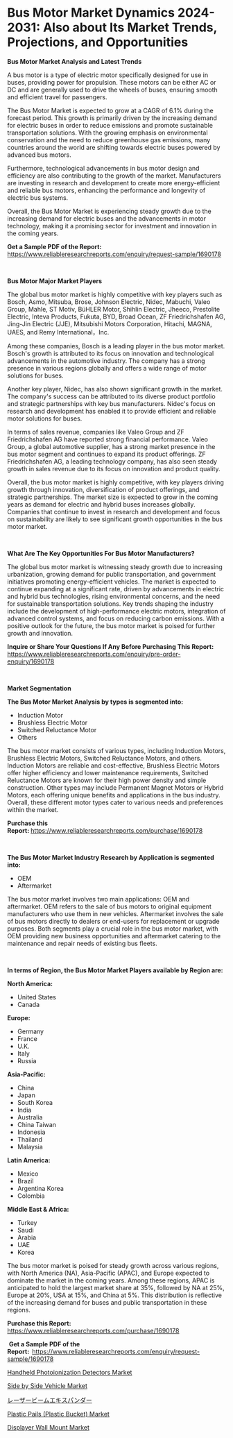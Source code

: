 <p><h1>Bus Motor Market Dynamics 2024-2031: Also about Its Market Trends, Projections, and Opportunities</h1></p><p><strong>Bus Motor Market Analysis and Latest Trends</strong></p>
<p><p>A bus motor is a type of electric motor specifically designed for use in buses, providing power for propulsion. These motors can be either AC or DC and are generally used to drive the wheels of buses, ensuring smooth and efficient travel for passengers.</p><p>The Bus Motor Market is expected to grow at a CAGR of 6.1% during the forecast period. This growth is primarily driven by the increasing demand for electric buses in order to reduce emissions and promote sustainable transportation solutions. With the growing emphasis on environmental conservation and the need to reduce greenhouse gas emissions, many countries around the world are shifting towards electric buses powered by advanced bus motors.</p><p>Furthermore, technological advancements in bus motor design and efficiency are also contributing to the growth of the market. Manufacturers are investing in research and development to create more energy-efficient and reliable bus motors, enhancing the performance and longevity of electric bus systems.</p><p>Overall, the Bus Motor Market is experiencing steady growth due to the increasing demand for electric buses and the advancements in motor technology, making it a promising sector for investment and innovation in the coming years.</p></p>
<p><strong>Get a Sample PDF of the Report:&nbsp;</strong> <a href="https://www.reliableresearchreports.com/enquiry/request-sample/1690178">https://www.reliableresearchreports.com/enquiry/request-sample/1690178</a></p>
<p>&nbsp;</p>
<p><strong>Bus Motor Major Market Players</strong></p>
<p><p>The global bus motor market is highly competitive with key players such as Bosch, Asmo, Mitsuba, Brose, Johnson Electric, Nidec, Mabuchi, Valeo Group, Mahle, ST Motiv, BüHLER Motor, Shihlin Electric, Jheeco, Prestolite Electric, Inteva Products, Fukuta, BYD, Broad Ocean, ZF Friedrichshafen AG, Jing-Jin Electric (JJE), Mitsubishi Motors Corporation, Hitachi, MAGNA, UAES, and Remy International，Inc.</p><p>Among these companies, Bosch is a leading player in the bus motor market. Bosch's growth is attributed to its focus on innovation and technological advancements in the automotive industry. The company has a strong presence in various regions globally and offers a wide range of motor solutions for buses.</p><p>Another key player, Nidec, has also shown significant growth in the market. The company's success can be attributed to its diverse product portfolio and strategic partnerships with key bus manufacturers. Nidec's focus on research and development has enabled it to provide efficient and reliable motor solutions for buses.</p><p>In terms of sales revenue, companies like Valeo Group and ZF Friedrichshafen AG have reported strong financial performance. Valeo Group, a global automotive supplier, has a strong market presence in the bus motor segment and continues to expand its product offerings. ZF Friedrichshafen AG, a leading technology company, has also seen steady growth in sales revenue due to its focus on innovation and product quality.</p><p>Overall, the bus motor market is highly competitive, with key players driving growth through innovation, diversification of product offerings, and strategic partnerships. The market size is expected to grow in the coming years as demand for electric and hybrid buses increases globally. Companies that continue to invest in research and development and focus on sustainability are likely to see significant growth opportunities in the bus motor market.</p></p>
<p>&nbsp;</p>
<p><strong>What Are The Key Opportunities For Bus Motor Manufacturers?</strong></p>
<p><p>The global bus motor market is witnessing steady growth due to increasing urbanization, growing demand for public transportation, and government initiatives promoting energy-efficient vehicles. The market is expected to continue expanding at a significant rate, driven by advancements in electric and hybrid bus technologies, rising environmental concerns, and the need for sustainable transportation solutions. Key trends shaping the industry include the development of high-performance electric motors, integration of advanced control systems, and focus on reducing carbon emissions. With a positive outlook for the future, the bus motor market is poised for further growth and innovation.</p></p>
<p><strong>Inquire or Share Your Questions If Any Before Purchasing This Report:</strong> <a href="https://www.reliableresearchreports.com/enquiry/pre-order-enquiry/1690178">https://www.reliableresearchreports.com/enquiry/pre-order-enquiry/1690178</a></p>
<p>&nbsp;</p>
<p><strong>Market Segmentation</strong></p>
<p><strong>The Bus Motor Market Analysis by types is segmented into:</strong></p>
<p><ul><li>Induction Motor</li><li>Brushless Electric Motor</li><li>Switched Reluctance Motor</li><li>Others</li></ul></p>
<p><p>The bus motor market consists of various types, including Induction Motors, Brushless Electric Motors, Switched Reluctance Motors, and others. Induction Motors are reliable and cost-effective, Brushless Electric Motors offer higher efficiency and lower maintenance requirements, Switched Reluctance Motors are known for their high power density and simple construction. Other types may include Permanent Magnet Motors or Hybrid Motors, each offering unique benefits and applications in the bus industry. Overall, these different motor types cater to various needs and preferences within the market.</p></p>
<p><strong>Purchase this Report:&nbsp;</strong><a href="https://www.reliableresearchreports.com/purchase/1690178">https://www.reliableresearchreports.com/purchase/1690178</a></p>
<p>&nbsp;</p>
<p><strong>The Bus Motor Market Industry Research by Application is segmented into:</strong></p>
<p><ul><li>OEM</li><li>Aftermarket</li></ul></p>
<p><p>The bus motor market involves two main applications: OEM and aftermarket. OEM refers to the sale of bus motors to original equipment manufacturers who use them in new vehicles. Aftermarket involves the sale of bus motors directly to dealers or end-users for replacement or upgrade purposes. Both segments play a crucial role in the bus motor market, with OEM providing new business opportunities and aftermarket catering to the maintenance and repair needs of existing bus fleets.</p></p>
<p>&nbsp;</p>
<p><strong>In terms of Region, the Bus Motor Market Players available by Region are:</strong></p>
<p>
    <p> <strong> North America: </strong>
        <ul>
            <li>United States</li>
            <li>Canada</li>
        </ul>
        </p> 
    <p> <strong> Europe: </strong>
        <ul>
            <li>Germany</li>
            <li>France</li>
            <li>U.K.</li>
            <li>Italy</li>
            <li>Russia</li>
        </ul>
        </p> 
    <p> <strong> Asia-Pacific: </strong>
        <ul>
            <li>China</li>
            <li>Japan</li>
            <li>South Korea</li>
            <li>India</li>
            <li>Australia</li>
            <li>China Taiwan</li>
            <li>Indonesia</li>
            <li>Thailand</li>
            <li>Malaysia</li>
        </ul>
        </p> 
    <p> <strong> Latin America: </strong>
        <ul>
            <li>Mexico</li>
            <li>Brazil</li>
            <li>Argentina Korea</li>
            <li>Colombia</li>
        </ul>
        </p> 
    <p> <strong> Middle East & Africa: </strong>
        <ul>
            <li>Turkey</li>
            <li>Saudi</li>
            <li>Arabia</li>
            <li>UAE</li>
            <li>Korea</li>
        </ul>
    </p>
    </p>
<p><p>The bus motor market is poised for steady growth across various regions, with North America (NA), Asia-Pacific (APAC), and Europe expected to dominate the market in the coming years. Among these regions, APAC is anticipated to hold the largest market share at 35%, followed by NA at 25%, Europe at 20%, USA at 15%, and China at 5%. This distribution is reflective of the increasing demand for buses and public transportation in these regions.</p></p>
<p><strong>Purchase this Report: </strong><a href="https://www.reliableresearchreports.com/purchase/1690178">https://www.reliableresearchreports.com/purchase/1690178</a></p>
<p>&nbsp;<strong>Get a Sample PDF of the Report:&nbsp;&nbsp;</strong><a href="https://www.reliableresearchreports.com/enquiry/request-sample/1690178">https://www.reliableresearchreports.com/enquiry/request-sample/1690178</a></p>
<p><strong></strong></p>
<p><p><a href="https://issuu.com/reportprime-2/docs/handheld-photoionization-detectors-market-size-203">Handheld Photoionization Detectors Market</a></p><p><a href="https://github.com/BryceTownsendr/Market-Research-Report-List-3/blob/main/side-by-side-vehicle-market.md">Side by Side Vehicle Market</a></p><p><a href="https://medium.com/@yvettelesch/%E3%83%AC%E3%83%BC%E3%82%B6%E3%83%BC%E3%83%93%E3%83%BC%E3%83%A0%E3%82%A8%E3%82%AD%E3%82%B9%E3%83%91%E3%83%B3%E3%83%80%E3%83%BC%E5%B8%82%E5%A0%B4%E3%81%AF-%E5%B8%82%E5%A0%B4%E3%82%B7%E3%82%A7%E3%82%A2-%E5%B8%82%E5%A0%B4%E3%83%88%E3%83%AC%E3%83%B3%E3%83%89-%E5%B8%82%E5%A0%B4%E6%88%90%E9%95%B7%E3%81%AB%E9%96%A2%E3%81%99%E3%82%8B%E6%83%85%E5%A0%B1%E3%82%92%E6%8F%90%E4%BE%9B%E3%81%97%E3%81%BE%E3%81%99-f86fac101470">レーザービームエキスパンダー</a></p><p><a href="https://issuu.com/reportprime-2/docs/plastic-pails-plastic-bucket-market-size-2030.pptx">Plastic Pails (Plastic Bucket) Market</a></p><p><a href="https://mire-aunt-385.notion.site/Displayer-Wall-Mount-Market-Size-Reflecting-a-Forecast-Till-2031-Market-By-Type-By-Application-and-a4cbe903d0bf4b009b9aded1b63a3cf7">Displayer Wall Mount Market</a></p></p>